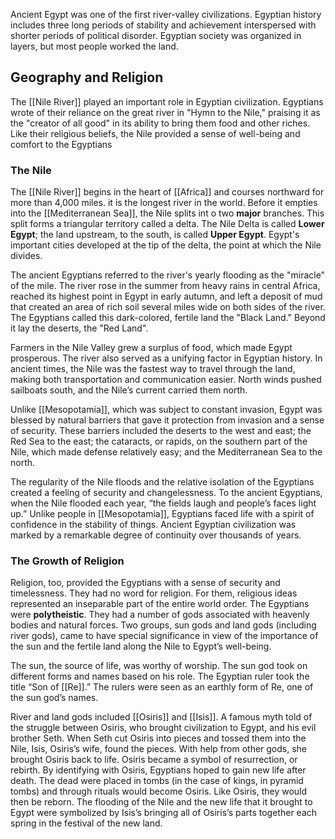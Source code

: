 Ancient Egypt was one of the first river-valley civilizations. Egyptian history includes three long periods of stability and achievement interspersed with shorter periods of political disorder. Egyptian society was organized in layers, but most people worked the land.
## Geography and Religion
The [[Nile River]] played an important role in Egyptian civilization. Egyptians wrote of their reliance on the great river in "Hymn to the Nile," praising it as the "creator of all good" in its ability to bring them food and other riches. Like their religious beliefs, the Nile provided a sense of well-being and comfort to the Egyptians
### The Nile
The [[Nile River]] begins in the heart of [[Africa]] and courses northward for more than 4,000 miles. it is the longest river in  the world. Before it empties into the [[Mediterranean Sea]], the Nile splits int o two **major** branches. This split forms a triangular territory called a delta. The Nile Delta is called **Lower Egypt**; the land upstream, to the south, is called **Upper Egypt**. Egypt's important cities developed at the tip of the delta, the point at which the Nile divides.

The ancient Egyptians referred to the river's yearly flooding as the "miracle" of the mile. The river rose in the summer from heavy rains in central Africa, reached its highest point in Egypt in early autumn, and left a deposit of mud that created an area of rich soil several miles wide on both sides of the river. The Egyptians called this dark-colored, fertile land the "Black Land." Beyond it lay the deserts, the "Red Land".

Farmers in the Nile Valley grew a surplus of food, which made Egypt prosperous. The river also served as a unifying factor in Egyptian history. In ancient times, the Nile was the fastest way to travel through the land, making both transportation and communication easier. North winds pushed sailboats south, and the Nile’s current carried them north.

Unlike [[Mesopotamia]], which was subject to constant invasion, Egypt was blessed by natural barriers that gave it protection from invasion and a sense of security. These barriers included the deserts to the west and east; the Red Sea to the east; the cataracts, or rapids, on the southern part of the Nile, which made defense relatively easy; and the Mediterranean Sea to the north. 

The regularity of the Nile floods and the relative isolation of the Egyptians created a feeling of security and changelessness. To the ancient Egyptians, when the Nile flooded each year, “the fields laugh and people’s faces light up.” Unlike people in [[Mesopotamia]], Egyptians faced life with a spirit of confidence in the stability of things. Ancient Egyptian civilization was marked by a remarkable degree of continuity over thousands of years.
### The Growth of Religion
Religion, too, provided the Egyptians with a sense of security and timelessness. They had no word for religion. For them, religious ideas represented an inseparable part of the entire world order. The Egyptians were **polytheistic**. They had a number of gods associated with heavenly bodies and natural forces. Two groups, sun gods and land gods (including river gods), came to have special significance in view of the importance of the sun and the fertile land along the Nile to Egypt’s well-being. 

The sun, the source of life, was worthy of worship. The sun god took on different forms and names based on his role. The Egyptian ruler took the title “Son of [[Re]].” The rulers were seen as an earthly form of Re, one of the sun god’s names.

River and land gods included [[Osiris]] and [[Isis]]. A famous myth told of the struggle between Osiris, who brought civilization to Egypt, and his evil brother Seth. When Seth cut Osiris into pieces and tossed them into the Nile, Isis, Osiris’s wife, found the pieces. With help from other gods, she brought Osiris back to life. Osiris became a symbol of resurrection, or rebirth. By identifying with Osiris, Egyptians hoped to gain new life after death. The dead were placed in tombs (in the case of kings, in pyramid tombs) and through rituals would become Osiris. Like Osiris, they would then be reborn. The flooding of the Nile and the new life that it brought to Egypt were symbolized by Isis’s bringing all of Osiris’s parts together each spring in the festival of the new land.

